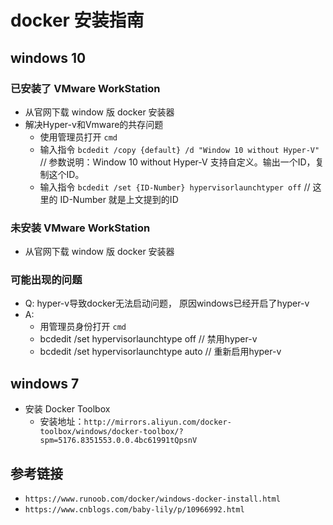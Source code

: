 # docker 安装指南

## windows 10

### 已安装了 VMware WorkStation

- 从官网下载 window 版 docker 安装器
- 解决Hyper-v和Vmware的共存问题
  - 使用管理员打开 `cmd`
  - 输入指令 `bcdedit /copy {default} /d "Window 10 without Hyper-V"`   // 参数说明：Window 10 without Hyper-V 支持自定义。输出一个ID，复制这个ID。
  - 输入指令 `bcdedit /set {ID-Number} hypervisorlaunchtyper off` // 这里的 ID-Number 就是上文提到的ID

### 未安装 VMware WorkStation

- 从官网下载 window 版 docker 安装器

### 可能出现的问题

- Q: hyper-v导致docker无法启动问题， 原因windows已经开启了hyper-v
- A:
  - 用管理员身份打开 `cmd`
  - bcdedit /set hypervisorlaunchtype off // 禁用hyper-v
  - bcdedit /set hypervisorlaunchtype auto // 重新启用hyper-v
  
## windows 7

- 安装 Docker Toolbox
  - 安装地址：`http://mirrors.aliyun.com/docker-toolbox/windows/docker-toolbox/?spm=5176.8351553.0.0.4bc61991tQpsnV`

## 参考链接

- `https://www.runoob.com/docker/windows-docker-install.html`
- `https://www.cnblogs.com/baby-lily/p/10966992.html`
